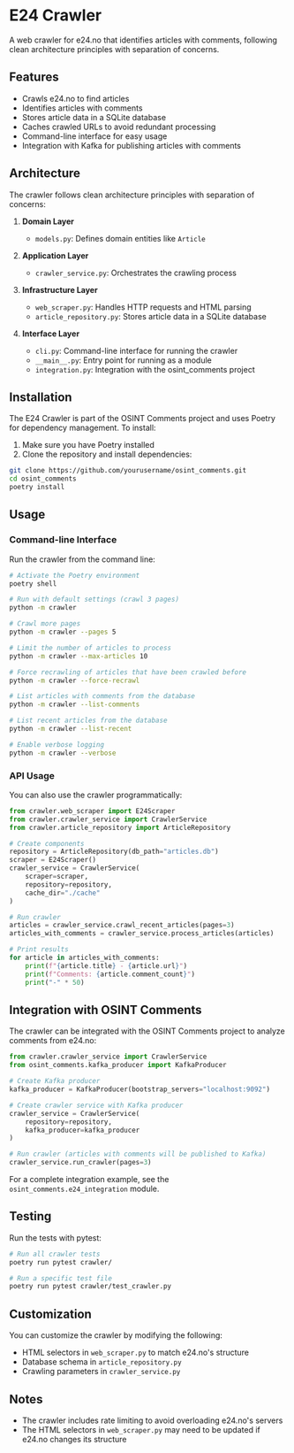 # E24 Crawler

A web crawler for e24.no that identifies articles with comments, following clean architecture principles with separation of concerns.

## Features

- Crawls e24.no to find articles
- Identifies articles with comments
- Stores article data in a SQLite database
- Caches crawled URLs to avoid redundant processing
- Command-line interface for easy usage
- Integration with Kafka for publishing articles with comments

## Architecture

The crawler follows clean architecture principles with separation of concerns:

1. **Domain Layer**
   - `models.py`: Defines domain entities like `Article`

2. **Application Layer**
   - `crawler_service.py`: Orchestrates the crawling process

3. **Infrastructure Layer**
   - `web_scraper.py`: Handles HTTP requests and HTML parsing
   - `article_repository.py`: Stores article data in a SQLite database

4. **Interface Layer**
   - `cli.py`: Command-line interface for running the crawler
   - `__main__.py`: Entry point for running as a module
   - `integration.py`: Integration with the osint_comments project

## Installation

The E24 Crawler is part of the OSINT Comments project and uses Poetry for dependency management. To install:

1. Make sure you have Poetry installed
2. Clone the repository and install dependencies:

```bash
git clone https://github.com/yourusername/osint_comments.git
cd osint_comments
poetry install
```

## Usage

### Command-line Interface

Run the crawler from the command line:

```bash
# Activate the Poetry environment
poetry shell

# Run with default settings (crawl 3 pages)
python -m crawler

# Crawl more pages
python -m crawler --pages 5

# Limit the number of articles to process
python -m crawler --max-articles 10

# Force recrawling of articles that have been crawled before
python -m crawler --force-recrawl

# List articles with comments from the database
python -m crawler --list-comments

# List recent articles from the database
python -m crawler --list-recent

# Enable verbose logging
python -m crawler --verbose
```

### API Usage

You can also use the crawler programmatically:

```python
from crawler.web_scraper import E24Scraper
from crawler.crawler_service import CrawlerService
from crawler.article_repository import ArticleRepository

# Create components
repository = ArticleRepository(db_path="articles.db")
scraper = E24Scraper()
crawler_service = CrawlerService(
    scraper=scraper,
    repository=repository,
    cache_dir="./cache"
)

# Run crawler
articles = crawler_service.crawl_recent_articles(pages=3)
articles_with_comments = crawler_service.process_articles(articles)

# Print results
for article in articles_with_comments:
    print(f"{article.title} - {article.url}")
    print(f"Comments: {article.comment_count}")
    print("-" * 50)
```

## Integration with OSINT Comments

The crawler can be integrated with the OSINT Comments project to analyze comments from e24.no:

```python
from crawler.crawler_service import CrawlerService
from osint_comments.kafka_producer import KafkaProducer

# Create Kafka producer
kafka_producer = KafkaProducer(bootstrap_servers="localhost:9092")

# Create crawler service with Kafka producer
crawler_service = CrawlerService(
    repository=repository,
    kafka_producer=kafka_producer
)

# Run crawler (articles with comments will be published to Kafka)
crawler_service.run_crawler(pages=3)
```

For a complete integration example, see the `osint_comments.e24_integration` module.

## Testing

Run the tests with pytest:

```bash
# Run all crawler tests
poetry run pytest crawler/

# Run a specific test file
poetry run pytest crawler/test_crawler.py
```

## Customization

You can customize the crawler by modifying the following:

- HTML selectors in `web_scraper.py` to match e24.no's structure
- Database schema in `article_repository.py`
- Crawling parameters in `crawler_service.py`

## Notes

- The crawler includes rate limiting to avoid overloading e24.no's servers
- The HTML selectors in `web_scraper.py` may need to be updated if e24.no changes its structure
